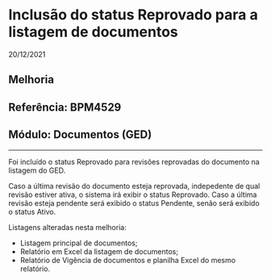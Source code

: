# Inclusão do status Reprovado para a listagem de documentos
20/12/2021
## Melhoria
## Referência: BPM4529
## Módulo: Documentos (GED)
***

Foi incluído o status Reprovado para revisões reprovadas do documento na listagem do GED.

Caso a última revisão do documento esteja reprovada, indepedente de qual revisão estiver ativa, o sistema irá exibir o status Reprovado. Caso a última revisão esteja pendente será exibido o status Pendente, senão será exibido o status Ativo.

Listagens alteradas nesta melhoria:

* Listagem principal de documentos;
* Relatório em Excel da listagem de documentos;
* Relatório de Vigência de documentos e planilha Excel do mesmo relatório.

